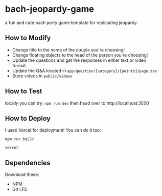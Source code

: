 # bach-jeopardy-game
a fun and cute bach party game template for replicating jeopardy. 


## How to Modify
* Change title to the name of the couple you're choosing!
* Change floating objects to the head of the person you're choosing!
* Update the questions and get the responses in either text or video format. 
* Update the Q&A located in `app/question/[category]/[points]/page.tsx`
* Store videos in `public/videos`

## How to Test
locally you can try:
`npm run dev`
then head over to http://localhost:3000

## How to Deploy

I used Vercel for deployment! You can do it too:

`npm run build`

`vercel`        

## Dependencies

Download these:
* NPM
* Git LFS